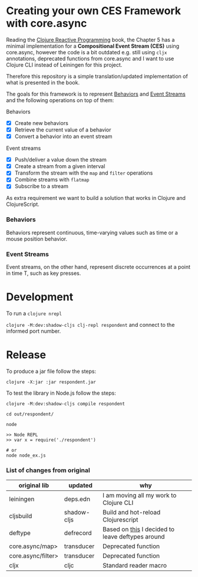 # Creating your own CES Framework with core.async

Reading the [Clojure Reactive
Programming](https://www.packtpub.com/product/clojure-reactive-programming/9781783986668)
book, the Chapter 5 has a minimal implementation for a
**Compositional Event Stream (CES)** using core.async, however the code is a bit
outdated e.g. still using `cljx` annotations, deprecated functions
from core.async and I want to use Clojure CLI instead of Leiningen for
this project.

Therefore this repository is a simple translation/updated
implementation of what is presented in the book.

The goals for this framework is to represent [Behaviors](#behaviors)
and [Event Streams](#event-streams) and the following operations on
top of them:

Behaviors
- [x] Create new behaviors
- [x] Retrieve the current value of a behavior
- [x] Convert a behavior into an event stream

Event streams
- [x] Push/deliver a value down the stream
- [x] Create a stream from a given interval
- [x] Transform the stream with the `map` and `filter` operations
- [x] Combine streams with `flatmap`
- [x] Subscribe to a stream

As extra requirement we want to build a solution that works in Clojure
and ClojureScript.


### Behaviors

Behaviors represent continuous, time-varying values such as time or a
mouse position behavior.


### Event Streams

Event streams, on the other hand, represent discrete occurrences at a
point in time T, such as key presses.


# Development

To run a `clojure nrepl`

`clojure -M:dev:shadow-cljs clj-repl respondent` and connect to the
informed port number.

# Release

To produce a jar file follow the steps:

```shell
clojure -X:jar :jar respondent.jar
```


To test the library in Node.js follow the steps:

```shell
clojure -M:dev:shadow-cljs compile respondent

cd out/respondent/

node

>> Node REPL
>> var x = require('./respondent')

# or
node node_ex.js
```



### List of changes from original


| original lib       | updated     | why                                                                                                                              |
|--------------------|-------------|----------------------------------------------------------------------------------------------------------------------------------|
| leiningen          | deps.edn    | I am moving all my work to Clojure CLI                                                                                           |
| cljsbuild          | shadow-cljs | Build and hot-reload Clojurescript                                                                                               |
| deftype            | defrecord   | Based on [this](https://clojure.org/reference/datatypes#_why_have_both_deftype_and_defrecord) I decided to leave deftypes around |
| core.async/map>    | transducer  | Deprecated function                                                                                                              |
| core.async/filter> | transducer  | Deprecated function                                                                                                              |
| cljx               | cljc        | Standard reader macro                                                                                                                                 |

